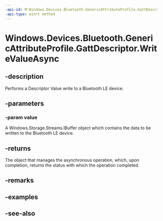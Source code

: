 ----api-id: M:Windows.Devices.Bluetooth.GenericAttributeProfile.GattDescriptor.WriteValueAsync(Windows.Storage.Streams.IBuffer)
-api-type: winrt method
---<!-- Method syntaxpublic Windows.Foundation.IAsyncOperation<Windows.Devices.Bluetooth.GenericAttributeProfile.GattCommunicationStatus> WriteValueAsync(Windows.Storage.Streams.IBuffer value)--># Windows.Devices.Bluetooth.GenericAttributeProfile.GattDescriptor.WriteValueAsync## -descriptionPerforms a Descriptor Value write to a Bluetooth LE device.## -parameters### -param valueA Windows.Storage.Streams.IBuffer object which contains the data to be written to the Bluetooth LE device.## -returnsThe object that manages the asynchronous operation, which, upon completion, returns the status with which the operation completed.## -remarks## -examples## -see-also